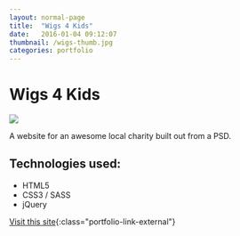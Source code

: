 ```yaml
---
layout: normal-page
title:  "Wigs 4 Kids"
date:   2016-01-04 09:12:07
thumbnail: /wigs-thumb.jpg
categories: portfolio
---
```

Wigs 4 Kids
===
<img src="{{ site.baseurl }}/images/wigs.jpg" class="showcase" />

A website for an awesome local charity built out from a PSD.

Technologies used:
---
* HTML5
* CSS3 / SASS
* jQuery

[Visit this site](http://www.wigs4kids.org){:class="portfolio-link-external"}
